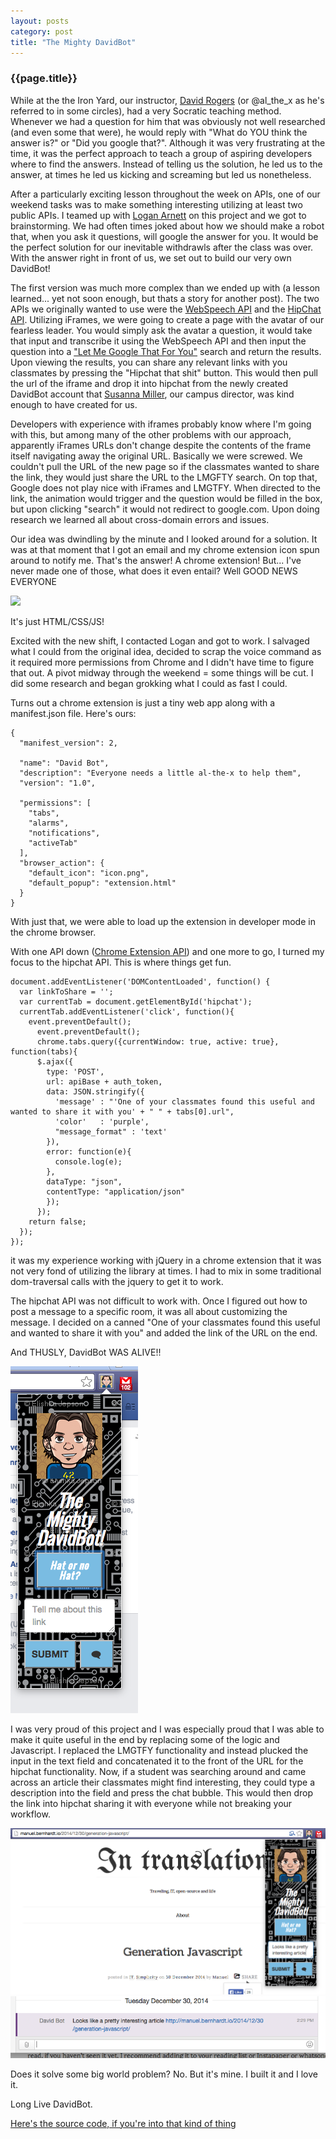 ```yaml
---
layout: posts
category: post
title: "The Mighty DavidBot"
---
```


### {{page.title}}

While at the the Iron Yard, our instructor, [David Rogers](http://about.me/al_the_x) (or @al_the\_x as he's referred to in some circles), had a very Socratic teaching method. Whenever we had a question for him that was obviously not well researched (and even some that were), he would reply with "What do YOU think the answer is?" or "Did you google that?". Although it was very frustrating at the time, it was the perfect approach to teach a group of aspiring developers where to find the answers. Instead of telling us the solution, he led us to the answer, at times he led us kicking and screaming but led us nonetheless.

After a particularly exciting lesson throughout the week on APIs, one of our weekend tasks was to make something interesting utilizing at least two public APIs. I teamed up with [Logan Arnett](http://loganarnett.com/) on this project and we got to brainstorming. We had often times joked about how we should make a robot that, when you ask it questions, will google the answer for you. It would be the perfect solution for our inevitable withdrawls after the class was over. With the answer right in front of us, we set out to build our very own DavidBot!

The first version was much more complex than we ended up with (a lesson learned... yet not soon enough, but thats a story for another post). The two APIs we originally wanted to use were the [WebSpeech API](http://www.google.com/intl/en/chrome/demos/speech.html) and the [HipChat API](http://hipchat.com/docs/apiv2/). Utilizing iFrames, we were going to create a page with the avatar of our fearless leader. You would simply ask the avatar a question, it would take that input and transcribe it using the WebSpeech API and then input the question into a ["Let Me Google That For You"](http://lmgtfy.com) search and return the results. Upon viewing the results, you can share any relevant links with you classmates by pressing the "Hipchat that shit" button. This would then pull the url of the iframe and drop it into hipchat from the newly created DavidBot account that [Susanna Miller](https://twitter.com/susannajmiller), our campus director, was kind enough to have created for us.

Developers with experience with iframes probably know where I'm going with this, but among many of the other problems with our approach, apparently iFrames URLs don't change despite the contents of the frame itself navigating away the original URL. Basically we were screwed. We couldn't pull the URL of the new page so if the classmates wanted to share the link, they would just share the URL to the LMGFTY search. On top that, Google does not play nice with iFrames and LMGTFY. When directed to the link, the animation would trigger and the question would be filled in the box, but upon clicking "search" it would not redirect to google.com. Upon doing research we learned all about cross-domain errors and issues.

Our idea was dwindling by the minute and I looked around for a solution. It was at that moment that I got an email and my chrome extension icon spun around to notify me. That's the answer! A chrome extension! But... I've never made one of those, what does it even entail? Well GOOD NEWS EVERYONE

<img src="http://img2.wikia.nocookie.net/__cb20090731021518/en.futurama/images/thumb/a/ad/GoodNewsEveryone.jpg/500px-GoodNewsEveryone.jpg" />

It's just HTML/CSS/JS!

Excited with the new shift, I contacted Logan and got to work. I salvaged what I could from the original idea, decided to scrap the voice command as it required more permissions from Chrome and I didn't have time to figure that out. A pivot midway through the weekend = some things will be cut. I did some research and began grokking what I could as fast I could. 

Turns out a chrome extension is just a tiny web app along with a manifest.json file. Here's ours:


```
{
  "manifest_version": 2,

  "name": "David Bot",
  "description": "Everyone needs a little al-the-x to help them",
  "version": "1.0",

  "permissions": [
    "tabs",
    "alarms",
    "notifications",
    "activeTab"
  ],
  "browser_action": {
    "default_icon": "icon.png",
    "default_popup": "extension.html"
  }
}
```

With just that, we were able to load up the extension in developer mode in the chrome browser. 

With one API down ([Chrome Extension API](https://developer.chrome.com/extensions/api_index)) and one more to go, I turned my focus to the hipchat API. This is where things get fun.

```
document.addEventListener('DOMContentLoaded', function() {
  var linkToShare = '';
  var currentTab = document.getElementById('hipchat');
  currentTab.addEventListener('click', function(){
    event.preventDefault();
      event.preventDefault();
      chrome.tabs.query({currentWindow: true, active: true}, function(tabs){
      $.ajax({
        type: 'POST',
        url: apiBase + auth_token,
        data: JSON.stringify({
          'message' : "'One of your classmates found this useful and wanted to share it with you' + " " + tabs[0].url",
          'color'   : 'purple',
          "message_format" : 'text'
        }),
        error: function(e){
          console.log(e);
        },
        dataType: "json",
        contentType: "application/json"
        });
      });
    return false;
  });
});
```

it was my experience working with jQuery in a chrome extension that it was not very fond of utilizing the library at times. I had to mix in some traditional dom-traversal calls with the jquery to get it to work.

The hipchat API was not difficult to work with. Once I figured out how to post a message to a specific room, it was all about customizing the message. I decided on a canned "One of your classmates found this useful and wanted to share it with you" and added the link of the URL on the end.

And THUSLY, DavidBot WAS ALIVE!!

<img src="/images/DavidBot.png" />

I was very proud of this project and I was especially proud that I was able to make it quite useful in the end by replacing some of the logic and Javascript. I replaced the LMGTFY functionality and instead plucked the input in the text field and concatenated it to the front of the URL for the hipchat functionality. Now, if a student was searching around and came across an article their classmates might find interesting, they could type a description into the field and press the chat bubble. This would then drop the link into hipchat sharing it with everyone while not breaking your workflow.

<img src="/images/DBbrowser.png" />
<img src="/images/DBchat.png" />

Does it solve some big world problem? No. But it's mine. I built it and I love it.

Long Live DavidBot.

[Here's the source code, if you're into that kind of thing](https://github.com/LoganArnett/RESTfull-Weekend/tree/master/extension)

